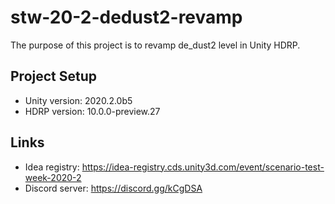 # stw-20-2-dedust2-revamp
The purpose of this project is to revamp de_dust2 level in Unity HDRP.
## Project Setup
* Unity version: 2020.2.0b5
* HDRP version: 10.0.0-preview.27
## Links
* Idea registry: https://idea-registry.cds.unity3d.com/event/scenario-test-week-2020-2
* Discord server: https://discord.gg/kCgDSA
